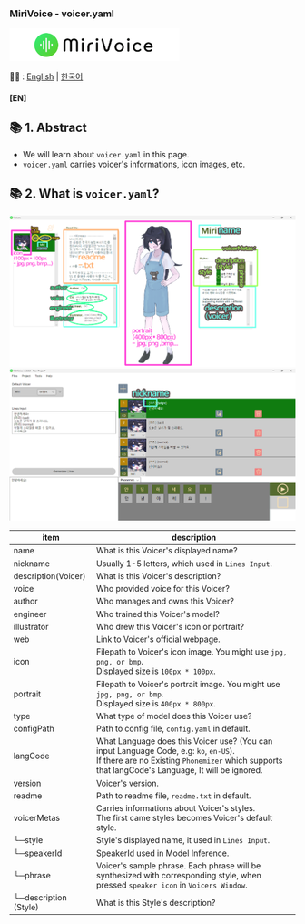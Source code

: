 ### MiriVoice - voicer.yaml
[<img src="Misc\title.png" height="57"/>](README.md)

📜🧐 :
[English](voicer-yaml.md) | [한국어](readme/voicer-yaml-ko.md)
#### [EN]

## 📚 1. Abstract
- We will learn about `voicer.yaml` in this page.
- `voicer.yaml` carries voicer's informations, icon images, etc.

## 📚 2. What is `voicer.yaml`?
<img src="Misc\voicer-yaml-1.png" />
<img src="Misc\voicer-yaml-2.png" />

| item        | description                                                                                          |
| ----------- | ---------------------------------------------------------------------------------------------------- |
| name        | What is this Voicer's displayed name?                                                                |
| nickname    | Usually 1-5 letters, which used in `Lines Input`.                                                         |
| description(Voicer) | What is this Voicer's description?                                                                   |
| voice       | Who provided voice for this Voicer?                                                                  |
| author      | Who manages and owns this Voicer?                                                                    |
| engineer    | Who trained this Voicer's model?                                                                     |
| illustrator | Who drew this Voicer's icon or portrait?                                                            |
| web         | Link to Voicer's official webpage.                                                                   |
| icon        | Filepath to Voicer's icon image. You might use `jpg, png, or bmp`. <br>Displayed size is `100px * 100px`.     |
| portrait    | Filepath to Voicer's portrait image. You might use `jpg, png, or bmp`. <br>Displayed size is `400px * 800px`. |
| type        | What type of model does this Voicer use?                                                             |
| configPath  | Path to config file, `config.yaml` in default.                                                     |
| langCode    | What Language does this Voicer use? (You can input Language Code, e.g: `ko`, `en-US`). <br>If there are no Existing `Phonemizer` which supports that langCode's Language, It will be ignored.                   |
| version     | Voicer's version.                                                                                    |
| readme      | Path to readme file, `readme.txt` in default.                                                      |
| voicerMetas | Carries informations about Voicer's styles. <br>The first came styles becomes Voicer's default style.             |
| └─style               | Style's displayed name, it used in `Lines Input`.                                                                             |
| └─speakerId           | SpeakerId used in Model Inference.                                                                                              |
| └─phrase              | Voicer's sample phrase. Each phrase will be synthesized with corresponding style, when pressed `speaker icon` in `Voicers Window`. |
| └─description (Style) | What is this Style's description?                                                                                               |